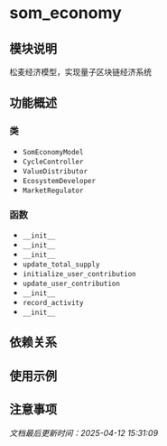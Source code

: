 # som_economy

## 模块说明
松麦经济模型，实现量子区块链经济系统

## 功能概述

### 类

- `SomEconomyModel`
- `CycleController`
- `ValueDistributor`
- `EcosystemDeveloper`
- `MarketRegulator`

### 函数

- `__init__`
- `__init__`
- `__init__`
- `update_total_supply`
- `initialize_user_contribution`
- `update_user_contribution`
- `__init__`
- `record_activity`
- `__init__`

## 依赖关系

## 使用示例

## 注意事项

*文档最后更新时间：2025-04-12 15:31:09*